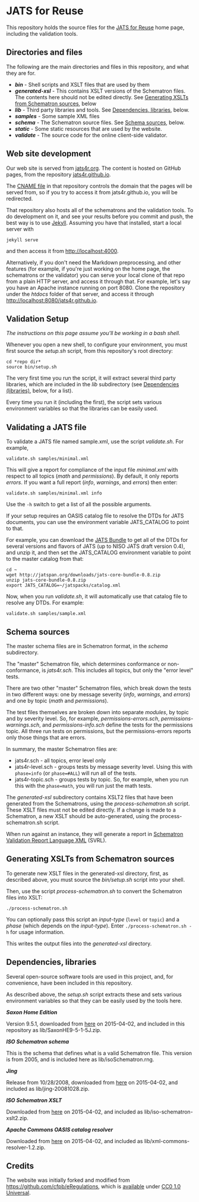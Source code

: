 JATS for Reuse
==============

This repository holds the source files for the [JATS for 
Reuse](http://jats4r.github.io/) home page, including the validation tools.


Directories and files
---------------------

The following are the main directories and files in this repository, and what
they are for.

* ***bin*** - Shell scripts and XSLT files that are used by them
* ***generated-xsl*** - This contains XSLT versions of the Schematron files. The contents
  here should not be edited directly.  See [Generating XSLTs from Schematron 
  sources](#generating-xslts-from-schematron-sources), below
* ***lib*** - Third party libraries and tools. See [Dependencies, 
  libraries](#dependencies-libraries), below.
* ***samples*** - Some sample XML files
* ***schema*** - The Schematron source files. See [Schema sources](#schema-sources),
  below.
* ***static*** - Some static resources that are used by the website.
* ***validate*** - The source code for the online client-side validator.


Web site development
--------------------

Our web site is served from [jats4r.org](http://jats4r.org). The content is 
hosted on GitHub pages, from the repository 
[jats4r.github.io](https://github.com/JATS4R/jats4r.github.io).

The [CNAME file](https://github.com/JATS4R/jats4r.github.io/blob/master/CNAME) in that 
repository controls the domain that the pages will be served from, so if you try to access it 
from jats4r.github.io, you will be redirected.

That repository also hosts all of the schematrons and the validation tools. To do development on 
it, and see your results before you commit and push, the best way is to use 
[Jekyll](http://jekyllrb.com/). Assuming you have that installed, start a local server with

    jekyll serve

and then access it from [http://localhost:4000](http://localhost:4000).

Alternatively, if you don't need the Markdown preprocessing, and other features (for example, if 
you're just working on the home page, the schematrons or the validator) you can serve 
your local clone of that repo from a plain HTTP server, and access it through that. For example, 
let's say you have an Apache instance running on port 8080. Clone the 
repository under the *htdocs* folder of that server, and access it through
[http://localhost:8080/jats4r.github.io](http://localhost:8080/jats4r.github.io).


Validation Setup
----------------

*The instructions on this page assume you'll be working in a *bash* shell.*

Whenever you open a new shell, to configure your environment, you must first 
source the *setup.sh* script, from this repository's root directory:

```
cd *repo dir*
source bin/setup.sh
```

The very first time you run the script, it will extract several third party
libraries, which are included in the *lib* subdirectory (see 
[Dependencies (libraries)](#dependencies-libraries), below, for a list).

Every time you run it (including the first), the script
sets various environment variables so that the libraries can be easily used.


Validating a JATS file
----------------------

To validate a JATS file named sample.xml, use the script *validate.sh*. For example,

```
validate.sh samples/minimal.xml
```

This will give a report for compliance of 
the input file *minimal.xml* with respect to all topics (*math* and *permissions*).
By default, it only reports *errors*. If you want a full report (*info*, *warnings*,
and *errors*) then enter:

```
validate.sh samples/minimal.xml info
```

Use the `-h` switch to get a list of all the possible arguments.

If your setup requires an OASIS catalog file to resolve the DTDs for JATS
documents, you can use the environment variable JATS_CATALOG to point to that.

For example, you can download the [JATS Bundle](http://jatspan.org/jats-bundle.html)
to get all of the DTDs for several versions and flavors of JATS (up to NISO
JATS draft version 0.4), and unzip it, and then set the JATS_CATALOG environment
variable to point to the master catalog from that:

```
cd ~
wget http://jatspan.org/downloads/jats-core-bundle-0.8.zip
unzip jats-core-bundle-0.8.zip
export JATS_CATALOG=~/jatspacks/catalog.xml
```

Now, when you run *validate.sh*, it will automatically use that catalog file to
resolve any DTDs.  For example:

```
validate.sh samples/sample.xml
```


Schema sources
--------------

The master schema files are in Schematron format, in the *schema* subdirectory.

The "master" Schematron file, which determines conformance or non-conformance,
is *jats4r.sch*.  This includes all topics, but only the "error level" tests.

There are two other "master" Schematron files, which break down the tests in two different
ways: one by message severity (*info*, *warnings*, and *errors*) and one by 
topic (*math* and *permissions*).

The test files themselves are broken down into separate *modules*, by topic and
by severity level.
So, for example, *permissions-errors.sch*, *permissions-warnings.sch*, and 
*permissions-info.sch* define the tests for the permissions topic. 
All three run tests on permissions, but the permissions-errors reports only those 
things that are errors. 

In summary, the master Schematron files are:

* jats4r.sch - all topics, error level only
* jats4r-level.sch - groups tests by message severity level. Using this with
  `phase=info` (or `phase=#ALL`) will run all of the tests.
* jats4r-topic.sch - groups tests by topic. So, for example, when you run this
  with the `phase=math`, you will run just the math tests. 

The *generated-xsl* subdirectory contains XSLT2 files that have been generated from 
the Schematrons, using the *process-schematron.sh* script. 
These XSLT files must not be edited directly. If a change is made to a Schematron, a 
new XSLT should be auto-generated, using the process-schematron.sh script. 

When run against an instance, they will generate a report in [Schematron Validation 
Report Language XML](http://www.schematron.com/validators.html) (SVRL).


Generating XSLTs from Schematron sources
----------------------------------------

To generate new XSLT files in the generated-xsl directory, first, as described above,
you must source the *bin/setup.sh* script into your shell.

Then, use the script *process-schematron.sh* to convert the Schematron files into XSLT:

```
./process-schematron.sh
```

You can optionally pass this script an *input-type* (`level` or `topic`) and a 
*phase* (which depends on the *input-type*). Enter `./process-schematron.sh -h` 
for usage information.

This writes the output files into the *generated-xsl* directory.



Dependencies, libraries
-----------------------

Several open-source software tools are used in this project, and, for convenience,
have been included in this repository.

As described above, the *setup.sh* script extracts these and sets various environment
variables so that they can be easily used by the tools here.


***Saxon Home Edition***

Version 9.5.1, downloaded from 
[here](http://sourceforge.net/projects/saxon/files/Saxon-HE/9.5/SaxonHE9-5-1-5J.zip)
on 2015-04-02, and included in this repository as lib/SaxonHE9-5-1-5J.zip.

***ISO Schematron schema***

This is the schema that defines what is a valid Schematron file. This 
version is from 2005, and is included here as lib/isoSchematron.rng. 

***Jing***

Release from 10/28/2008, downloaded from 
[here](http://jing-trang.googlecode.com/files/jing-20081028.zip) on 2015-04-02,
and included as lib/jing-20081028.zip.

***ISO Schematron XSLT***

Downloaded from 
[here](http://www.schematron.com/tmp/iso-schematron-xslt2.zip) on 2015-04-02,
and included as lib/iso-schematron-xslt2.zip.

***Apache Commons OASIS catalog resolver***

Downloaded from 
[here](http://apache.mirrors.pair.com//xerces/xml-commons/xml-commons-resolver-1.2.zip)
on 2015-04-02, and included as lib/xml-commons-resolver-1.2.zip.





Credits
-------

The website was initially forked and modified from 
<https://github.com/cfpb/eRegulations>, which is 
[available](http://www.webcitation.org/6UKqwz9zs) under 
[CC0 1.0 Universal](http://creativecommons.org/publicdomain/zero/1.0/).

